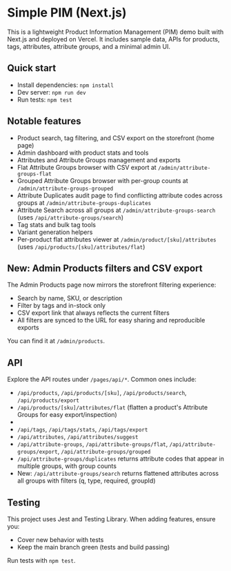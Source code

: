 # Simple PIM (Next.js)

This is a lightweight Product Information Management (PIM) demo built with Next.js and deployed on Vercel. It includes sample data, APIs for products, tags, attributes, attribute groups, and a minimal admin UI.

## Quick start

- Install dependencies: `npm install`
- Dev server: `npm run dev`
- Run tests: `npm test`

## Notable features

- Product search, tag filtering, and CSV export on the storefront (home page)
- Admin dashboard with product stats and tools
- Attributes and Attribute Groups management and exports
- Flat Attribute Groups browser with CSV export at `/admin/attribute-groups-flat`
- Grouped Attribute Groups browser with per-group counts at `/admin/attribute-groups-grouped`
- Attribute Duplicates audit page to find conflicting attribute codes across groups at `/admin/attribute-groups-duplicates`
- Attribute Search across all groups at `/admin/attribute-groups-search` (uses `/api/attribute-groups/search`)
- Tag stats and bulk tag tools
- Variant generation helpers
- Per-product flat attributes viewer at `/admin/product/[sku]/attributes` (uses `/api/products/[sku]/attributes/flat`)

## New: Admin Products filters and CSV export

The Admin Products page now mirrors the storefront filtering experience:

- Search by name, SKU, or description
- Filter by tags and in-stock only
- CSV export link that always reflects the current filters
- All filters are synced to the URL for easy sharing and reproducible exports

You can find it at `/admin/products`.

## API

Explore the API routes under `/pages/api/*`. Common ones include:

- `/api/products`, `/api/products/[sku]`, `/api/products/search`, `/api/products/export`
- `/api/products/[sku]/attributes/flat` (flatten a product's Attribute Groups for easy export/inspection)
- 
- `/api/tags`, `/api/tags/stats`, `/api/tags/export`
- `/api/attributes`, `/api/attributes/suggest`
- `/api/attribute-groups`, `/api/attribute-groups/flat`, `/api/attribute-groups/export`, `/api/attribute-groups/grouped`
- `/api/attribute-groups/duplicates` returns attribute codes that appear in multiple groups, with group counts
- New: `/api/attribute-groups/search` returns flattened attributes across all groups with filters (q, type, required, groupId)

## Testing

This project uses Jest and Testing Library. When adding features, ensure you:

- Cover new behavior with tests
- Keep the main branch green (tests and build passing)

Run tests with `npm test`.
